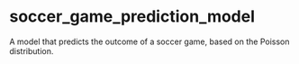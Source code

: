 # soccer_game_prediction_model
A model that predicts the outcome of a soccer game, based on the Poisson distribution.

